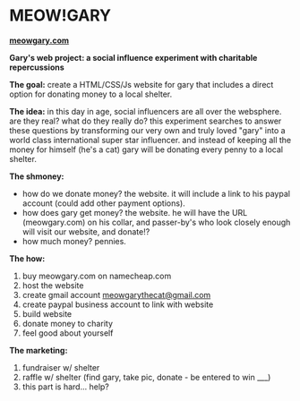 # MEOW!GARY

<b>[meowgary.com](https://meowgary.com)</b>

<b>Gary's web project: a social influence experiment with charitable repercussions</b>

<b>The goal:</b>
create a HTML/CSS/Js website for gary that includes a direct option for donating money to a local shelter.

<b>The idea:</b>
in this day in age, social influencers are all over the websphere. are they real? what do they really do?
this experiment searches to answer these questions by transforming our very own and truly loved "gary" into a world class international super star influencer. and instead of keeping all the money for himself (he's a cat) gary will be donating every penny to a local shelter. 

<b>The shmoney:</b>
- how do we donate money? the website. it will include a link to his paypal account (could add other payment options).
- how does gary get money? the website. he will have the URL (meowgary.com) on his collar, and passer-by's who look closely enough will visit our website, and donate!? 
- how much money? pennies. 

<b>The how:</b>
1. buy meowgary.com on namecheap.com
2. host the website
3. create gmail account meowgarythecat@gmail.com 
4. create paypal business account to link with website
5. build website
6. donate money to charity
7. feel good about yourself

<b>The marketing:</b>
1. fundraiser w/ shelter 
2. raffle w/ shelter (find gary, take pic, donate - be entered to win ___)
3. this part is hard... help?
